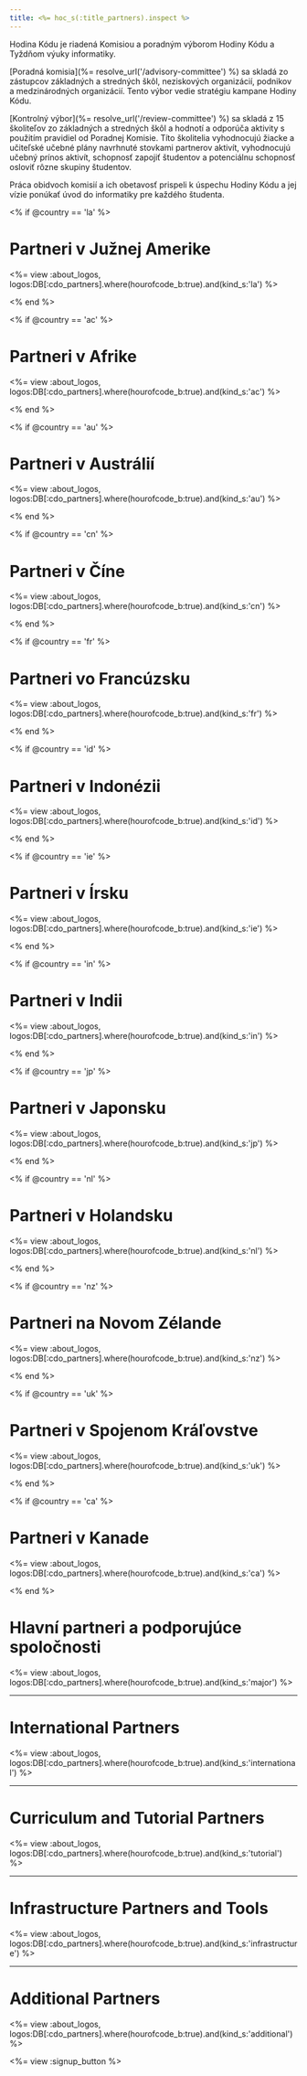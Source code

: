```yaml
---
title: <%= hoc_s(:title_partners).inspect %>
---
```

Hodina Kódu je riadená Komisiou a poradným výborom Hodiny Kódu a Tyždňom výuky informatiky.

[Poradná komisia](%= resolve_url('/advisory-committee') %) sa skladá zo zástupcov základných a stredných škôl, neziskových organizácií, podnikov a medzinárodných organizácií. Tento výbor vedie stratégiu kampane Hodiny Kódu.

[Kontrolný výbor](%= resolve_url('/review-committee') %) sa skladá z 15 školiteľov zo základných a stredných škôl a hodnotí a odporúča aktivity s použitím pravidiel od Poradnej Komisie. Títo školitelia vyhodnocujú žiacke a učiteľské učebné plány navrhnuté stovkami partnerov aktivít, vyhodnocujú učebný prínos aktivít, schopnosť zapojiť študentov a potenciálnu schopnosť osloviť rôzne skupiny študentov.

Práca obidvoch komisií a ich obetavosť prispeli k úspechu Hodiny Kódu a jej vízie ponúkať úvod do informatiky pre každého študenta.

<% if @country == 'la' %>

# Partneri v Južnej Amerike

<%= view :about_logos, logos:DB[:cdo_partners].where(hourofcode_b:true).and(kind_s:'la') %>

<% end %>

<% if @country == 'ac' %>

# Partneri v Afrike

<%= view :about_logos, logos:DB[:cdo_partners].where(hourofcode_b:true).and(kind_s:'ac') %>

<% end %>

<% if @country == 'au' %>

# Partneri v Austrálií

<%= view :about_logos, logos:DB[:cdo_partners].where(hourofcode_b:true).and(kind_s:'au') %>

<% end %>

<% if @country == 'cn' %>

# Partneri v Číne

<%= view :about_logos, logos:DB[:cdo_partners].where(hourofcode_b:true).and(kind_s:'cn') %>

<% end %>

<% if @country == 'fr' %>

# Partneri vo Francúzsku

<%= view :about_logos, logos:DB[:cdo_partners].where(hourofcode_b:true).and(kind_s:'fr') %>

<% end %>

<% if @country == 'id' %>

# Partneri v Indonézii

<%= view :about_logos, logos:DB[:cdo_partners].where(hourofcode_b:true).and(kind_s:'id') %>

<% end %>

<% if @country == 'ie' %>

# Partneri v Írsku

<%= view :about_logos, logos:DB[:cdo_partners].where(hourofcode_b:true).and(kind_s:'ie') %>

<% end %>

<% if @country == 'in' %>

# Partneri v Indii

<%= view :about_logos, logos:DB[:cdo_partners].where(hourofcode_b:true).and(kind_s:'in') %>

<% end %>

<% if @country == 'jp' %>

# Partneri v Japonsku

<%= view :about_logos, logos:DB[:cdo_partners].where(hourofcode_b:true).and(kind_s:'jp') %>

<% end %>

<% if @country == 'nl' %>

# Partneri v Holandsku

<%= view :about_logos, logos:DB[:cdo_partners].where(hourofcode_b:true).and(kind_s:'nl') %>

<% end %>

<% if @country == 'nz' %>

# Partneri na Novom Zélande

<%= view :about_logos, logos:DB[:cdo_partners].where(hourofcode_b:true).and(kind_s:'nz') %>

<% end %>

<% if @country == 'uk' %>

# Partneri v Spojenom Kráľovstve

<%= view :about_logos, logos:DB[:cdo_partners].where(hourofcode_b:true).and(kind_s:'uk') %>

<% end %>

<% if @country == 'ca' %>

# Partneri v Kanade

<%= view :about_logos, logos:DB[:cdo_partners].where(hourofcode_b:true).and(kind_s:'ca') %>

<% end %>

# Hlavní partneri a podporujúce spoločnosti

<%= view :about_logos, logos:DB[:cdo_partners].where(hourofcode_b:true).and(kind_s:'major') %>

* * *

# International Partners

<%= view :about_logos, logos:DB[:cdo_partners].where(hourofcode_b:true).and(kind_s:'international') %>

* * *

# Curriculum and Tutorial Partners

<%= view :about_logos, logos:DB[:cdo_partners].where(hourofcode_b:true).and(kind_s:'tutorial') %>

* * *

# Infrastructure Partners and Tools

<%= view :about_logos, logos:DB[:cdo_partners].where(hourofcode_b:true).and(kind_s:'infrastructure') %>

* * *

# Additional Partners

<%= view :about_logos, logos:DB[:cdo_partners].where(hourofcode_b:true).and(kind_s:'additional') %>

<%= view :signup_button %>